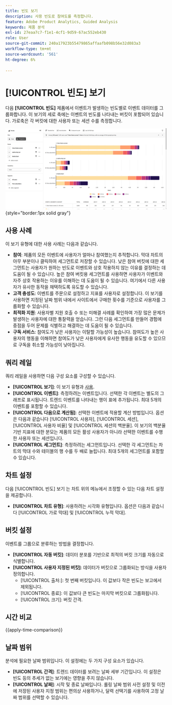 ```yaml
---
title: 빈도 보기
description: 사용 빈도로 참여도를 측정합니다.
feature: Adobe Product Analytics, Guided Analysis
keywords: 제품 분석
exl-id: 27eaa7c7-f1e1-4cf1-9d59-67ac552eb430
role: User
source-git-commit: 240a17923b55479865affaafb098b56e32d083a3
workflow-type: tm+mt
source-wordcount: '561'
ht-degree: 6%

---
```


# [!UICONTROL 빈도] 보기

다음 **[!UICONTROL 빈도]** 제품에서 이벤트가 발생하는 빈도별로 이벤트 데이터를 그룹화합니다. 이 보기의 세로 축에는 이벤트의 빈도를 나타내는 버킷이 포함되어 있습니다. 가로축은 각 버킷에 대한 사용자 또는 세션 수를 측정합니다.

![빈도 스크린샷](../assets/frequency-stacked.png){style="border:1px solid gray"}

## 사용 사례

이 보기 유형에 대한 사용 사례는 다음과 같습니다.

* **참여**: 제품의 모든 이벤트에 사용자가 얼마나 참여했는지 추적합니다. 막대 차트의 아무 부분이나 클릭하여 세그먼트로 저장할 수 있습니다. 낮은 참여 버킷에 대한 세그먼트는 사용자가 원하는 빈도로 이벤트와 상호 작용하지 않는 이유를 결정하는 데 도움이 될 수 있습니다. 높은 참여 버킷용 세그먼트를 사용하면 사용자가 이벤트와 자주 상호 작용하는 이유를 이해하는 데 도움이 될 수 있습니다. 여기에서 다른 사용자가 유사한 동작을 채택하도록 유도할 수 있습니다.
* **고객 충성도**: 이벤트를 주문으로 설정하고 지표를 사용자로 설정합니다. 이 보기를 사용하면 지정된 날짜 범위 내에서 사이트에서 구매한 횟수를 기준으로 사용자를 그룹화할 수 있습니다.
* **최적화 지원**: 사용자별 지원 호출 수 또는 미해결 사례를 확인하여 가장 많은 문제가 발생하는 사용자에 대한 통찰력을 얻습니다. 그런 다음 세그먼트를 만들어 경험에 중점을 두어 문제를 식별하고 해결하는 데 도움이 될 수 있습니다.
* **구독 서비스**: 참여도가 낮은 사용자는 이탈할 가능성이 높습니다. 참여도가 높은 사용자의 행동을 이해하면 참여도가 낮은 사용자에게 유사한 행동을 유도할 수 있으므로 구독을 취소할 가능성이 낮아집니다.

## 쿼리 레일

쿼리 레일을 사용하면 다음 구성 요소를 구성할 수 있습니다.

* **[!UICONTROL 보기]**: 이 보기 유형과 [사용](usage.md).
* **[!UICONTROL 이벤트]**: 측정하려는 이벤트입니다. 선택한 각 이벤트는 별도의 그래프로 표시됩니다. 트렌드 이벤트를 나타내는 행이 표에 추가됩니다. 최대 5개의 이벤트를 포함할 수 있습니다.
* **[!UICONTROL 다음으로 계산됨]**: 선택한 이벤트에 적용할 계산 방법입니다. 옵션은 다음과 같습니다 [!UICONTROL 사용자],  [!UICONTROL 세션],  [!UICONTROL 사용자 비율] 및  [!UICONTROL 세션의 백분율]. 이 보기의 백분율 기반 지표에 대한 분모는 제품의 모든 활성 사용자가 아니라 선택한 이벤트를 수행한 사용자 또는 세션입니다.
* **[!UICONTROL 세그먼트]**: 측정하려는 세그먼트입니다. 선택한 각 세그먼트는 차트의 막대 수와 테이블의 행 수를 두 배로 늘립니다. 최대 5개의 세그먼트를 포함할 수 있습니다.

## 차트 설정

다음 [!UICONTROL 빈도] 보기 는 차트 위의 메뉴에서 조정할 수 있는 다음 차트 설정을 제공합니다.

* **[!UICONTROL 차트 유형]**: 사용하려는 시각화 유형입니다. 옵션은 다음과 같습니다 [!UICONTROL 가로 막대] 및 [!UICONTROL 누적 막대].

## 버킷 설정

이벤트를 그룹으로 분류하는 방법을 결정합니다.

* **[!UICONTROL 자동 버킷]**: 데이터 분포를 기반으로 최적의 버킷 크기를 자동으로 식별합니다.
* **[!UICONTROL 사용자 지정된 버킷]**: 데이터가 버킷으로 그룹화되는 방식을 사용자 정의합니다.
   * [!UICONTROL 출처:]: 첫 번째 버킷입니다. 이 값보다 작은 빈도는 보고에서 제외됩니다.
   * [!UICONTROL 종료]: 이 값보다 큰 빈도는 마지막 버킷으로 그룹화됩니다.
   * [!UICONTROL 크기]: 버킷 간격.

## 시간 비교

{{apply-time-comparison}}

## 날짜 범위

분석에 필요한 날짜 범위입니다. 이 설정에는 두 가지 구성 요소가 있습니다.

* **[!UICONTROL 간격]**: 트렌드 데이터를 보려는 날짜 세부 기간입니다. 이 설정은 빈도 등의 추세가 없는 보기에는 영향을 주지 않습니다.
* **[!UICONTROL 날짜]**: 시작 및 종료 날짜입니다. 롤링 날짜 범위 사전 설정 및 이전에 저장된 사용자 지정 범위는 편의상 사용하거나, 달력 선택기를 사용하여 고정 날짜 범위를 선택할 수 있습니다.
